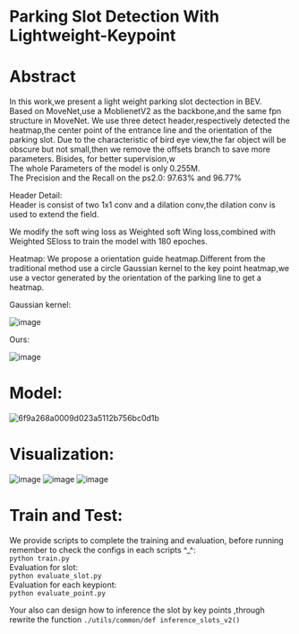 # Parking Slot Detection With Lightweight-Keypoint
# Abstract

In this work,we present a light weight parking slot dectection in BEV.  
Based on MoveNet,use a MoblienetV2 as the backbone,and the same fpn structure in MoveNet. We use three detect header,respectively detected the heatmap,the center point of the entrance line and the orientation of the parking slot. Due to  the characteristic of bird eye view,the far object will be obscure but not small,then we remove the offsets branch to save more parameters. Bisides, for better supervision,w       
The whole Parameters of the model is only 0.255M.   
The Precision and the Recall on the ps2.0: 97.63% and 96.77%


Header Detail:      
Header is consist of two 1x1 conv and a dilation conv,the dilation conv is used to extend the field.

We modify the soft wing loss as Weighted soft Wing loss,combined with Weighted SEloss to train the model with 180 epoches.

Heatmap:
We propose a orientation guide heatmap.Different from the traditional method use a circle Gaussian kernel to  the key point heatmap,we use a vector generated by the orientation of the parking line to get a heatmap.

Gaussian kernel:

![image](https://user-images.githubusercontent.com/61531491/165515513-ecc3374a-1eea-4cf6-844e-628782ef40b8.png)

Ours:

![image](https://user-images.githubusercontent.com/61531491/165515671-6f1d95a1-6565-49ec-866a-45f662748480.png)
# Model:
![6f9a268a0009d023a5112b756bc0d1b](https://user-images.githubusercontent.com/61531491/194094570-5dbcf0dd-55b4-48a0-9edc-ee625b18273c.jpg)


# Visualization:

![image](https://user-images.githubusercontent.com/61531491/157662799-3d8935d4-ae07-4f8a-80f4-0bfec716099d.png)
![image](https://user-images.githubusercontent.com/61531491/157663050-a6b96790-c8b9-448a-b72a-d659df829f28.png)
![image](https://user-images.githubusercontent.com/61531491/157663112-d513adc6-28d4-4ce4-892f-96c3fd0ba61d.png)


# Train and Test:
We provide scripts to complete the training and evaluation, before running remember to check the configs in each scripts ^_^:          
`python train.py`       
Evaluation for slot:        
`python evaluate_slot.py`       
Evaluation for each keypiont:       
`python evaluate_point.py`   

Your also can design how to inference the slot by key points ,through rewrite the function `./utils/common/def inference_slots_v2()`
